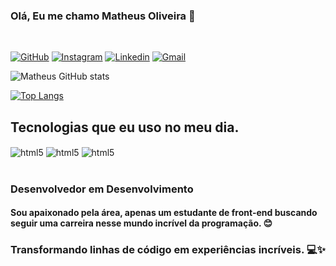### Olá, Eu me chamo Matheus Oliveira 👋
<br>

[![GitHub](https://img.shields.io/badge/GitHub-100000?style=for-the-badge&logo=github&logoColor=white)](hhttps://github.com/Polarwy)
 [![Instagram](https://img.shields.io/badge/Instagram-E4405F?style=for-the-badge&logo=instagram&logoColor=white)](https://www.instagram.com/polarwhy/)
 [![Linkedin](https://img.shields.io/badge/Linkedin-0e76a8?style=for-the-badge&logo=Linkedin&logoColor=white)](https://www.linkedin.com/in/matheus-oliveira-a51287237/)
[![Gmail](https://img.shields.io/badge/Gmail-D14836?style=for-the-badge&logo=gmail&logoColor=white)](https://mail.google.com/mail/u/0/#inbox)

![Matheus GitHub stats](https://github-readme-stats.vercel.app/api?username=Polarwy&show_icons=true&theme=tokyonight)

[![Top Langs](https://github-readme-stats.vercel.app/api/top-langs/?username=Polarwy&layout=donut)](https://github.com/Polarwy/github-readme-stats)

## Tecnologias que eu uso no meu dia.

<div>
<img align="center" alt="html5" src="https://img.shields.io/badge/HTML5-E34F26?style=for-the-badge&logo=html5&logoColor=white"/>
<img align="center" alt="html5" src="https://img.shields.io/badge/CSS3-1572B6?style=for-the-badge&logo=css3&logoColor=white"/>
<img align="center" alt="html5" src="https://img.shields.io/badge/JavaScript-323330?style=for-the-badge&logo=javascript&logoColor=F7DF1E"/>
</div><br>

### Desenvolvedor em Desenvolvimento

#### Sou apaixonado pela área, apenas um estudante de front-end buscando seguir uma carreira nesse mundo incrível da programação. 😊

### Transformando linhas de código em experiências incríveis. 💻✨
